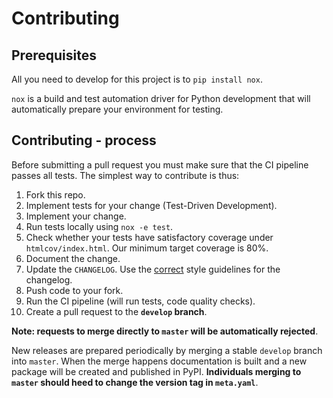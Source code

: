 # Contributing

## Prerequisites

All you need to develop for this project is to `pip install nox`.

`nox` is a build and test automation driver for Python development that will automatically prepare your environment for testing.

## Contributing - process

Before submitting a pull request you must make sure that the CI pipeline passes all tests. The simplest way to contribute is thus:

1. Fork this repo.
2. Implement tests for your change (Test-Driven Development).
3. Implement your change.
4. Run tests locally using `nox -e test`.
5. Check whether your tests have satisfactory coverage under `htmlcov/index.html`. Our minimum target coverage is 80%.
6. Document the change.
7. Update the `CHANGELOG`. Use the [correct](https://keepachangelog.com/en/1.0.0/) style guidelines for the changelog.
8. Push code to your fork.
9. Run the CI pipeline (will run tests, code quality checks).
10. Create a pull request to the **`develop` branch**.

**Note: requests to merge directly to `master` will be automatically rejected**.

New releases are prepared periodically by merging a stable `develop` branch into `master`. When the merge happens documentation is built and a new package will be created and published in PyPI. **Individuals merging to `master` should heed to change the version tag in `meta.yaml`**.
